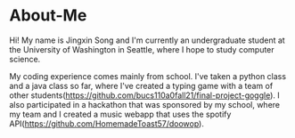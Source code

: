 # About-Me

Hi! My name is Jingxin Song and I'm currently an undergraduate student at the University of Washington in Seattle, where I hope to study computer science. 

My coding experience comes mainly from school. I've taken a python class and a java class so far, where I've created a typing game with a team of other students(https://github.com/bucs110a0fall21/final-project-goggle). I also participated in a hackathon that was sponsored by my school, where my team and I created a music webapp that uses the spotify API(https://github.com/HomemadeToast57/doowop).
